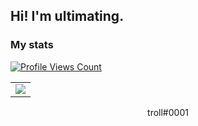 

<h2>Hi! I'm ultimating.</h2>

<h3>My stats</h3>
<a href="https://github.com/loud1337">
  <p>
    <img src="https://komarev.com/ghpvc/?username=ultimating" alt="Profile Views Count">
  </p>
</a>
<p>
<table>
  <tr>
    <td style="padding=0;width=50%;">
      <img src="https://github-readme-stats.vercel.app/api/?username=ultimating&title_color=4F8CC9&text_color=9f9f9f&show_icons=true&bg_color=00000000&hide_border=true&icon_color=4F8CC9&hide_title=true&count_private=true" />
    </td>
  </tr>
</table>
</p>


<p align="center">
   troll#0001
</p>
